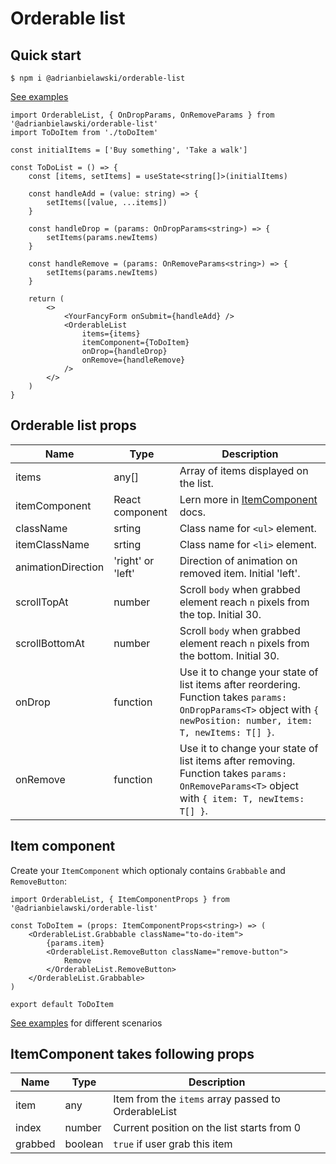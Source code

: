 # Orderable list

## Quick start

`$ npm i @adrianbielawski/orderable-list`

[See examples](https://components.adrian.bielaw.ski/?path=/story/orderable-list-examples--primary)

```tsx
import OrderableList, { OnDropParams, OnRemoveParams } from '@adrianbielawski/orderable-list'
import ToDoItem from './toDoItem'

const initialItems = ['Buy something', 'Take a walk']

const ToDoList = () => {
    const [items, setItems] = useState<string[]>(initialItems)

    const handleAdd = (value: string) => {
        setItems([value, ...items])
    }

    const handleDrop = (params: OnDropParams<string>) => {
        setItems(params.newItems)
    }

    const handleRemove = (params: OnRemoveParams<string>) => {
        setItems(params.newItems)
    }

    return (
        <>
            <YourFancyForm onSubmit={handleAdd} />
            <OrderableList
                items={items}
                itemComponent={ToDoItem}
                onDrop={handleDrop}
                onRemove={handleRemove}
            />
        </>
    )
}
```

## Orderable list props

| Name                 | Type              | Description |
| -------------------- | ----------------- | ----------- |
| items                | any[]             | Array of items displayed on the list. |
| itemComponent        | React component   | Lern more in [ItemComponent](?path=/story/orderable-list-docs-itemcomponent--page) docs. |
| className            | srting            | Class name for `<ul>` element. |
| itemClassName        | srting            | Class name for `<li>` element. |
| animationDirection   | 'right' or 'left' | Direction of animation on removed item. Initial 'left'. |
| scrollTopAt          | number            | Scroll `body` when grabbed element reach `n` pixels from the top. Initial 30. |
| scrollBottomAt       | number            | Scroll `body` when grabbed element reach `n` pixels from the bottom. Initial 30. |
| onDrop               | function          | Use it to change your state of list items after reordering. Function takes `params: OnDropParams<T>` object with `{ newPosition: number, item: T, newItems: T[] }`. |
| onRemove             | function          | Use it to change your state of list items after removing. Function takes `params: OnRemoveParams<T>` object with `{ item: T, newItems: T[] }`. |


## Item component

Create your `ItemComponent` which optionaly contains `Grabbable` and `RemoveButton`:

```tsx
import OrderableList, { ItemComponentProps } from '@adrianbielawski/orderable-list'

const ToDoItem = (props: ItemComponentProps<string>) => (
    <OrderableList.Grabbable className="to-do-item">
        {params.item}
        <OrderableList.RemoveButton className="remove-button">
            Remove
        </OrderableList.RemoveButton>
    </OrderableList.Grabbable>
)

export default ToDoItem
```

[See examples](https://components.adrian.bielaw.ski/?path=/story/orderable-list-examples--primary) for different scenarios

## ItemComponent takes following props

| Name      | Type    | Description |
| --------- | ------- | ----------- |
| item      | any     | Item from the `items` array passed to OrderableList |
| index     | number  | Current position on the list starts from 0 |
| grabbed   | boolean | `true` if user grab this item |
